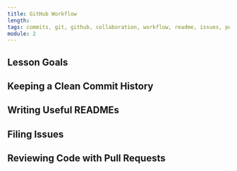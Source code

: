 ```yaml
---
title: GitHub Workflow
length:
tags: commits, git, github, collaboration, workflow, readme, issues, pull requests
module: 2
---
```


## Lesson Goals



## Keeping a Clean Commit History

## Writing Useful READMEs

## Filing Issues

## Reviewing Code with Pull Requests


